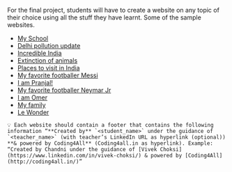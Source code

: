 For the final project, students will have to create a website on any topic of their choice using all the stuff they have learnt. Some of the sample websites.

- [My School](https://99aniket.github.io/)
- [Delhi pollution update](https://snehacoding.github.io/firstcoding/)
- [Incredible India](https://mohit9911.github.io/)
- [Extinction of animals](https://shravani-gunji.github.io/mysite/)
- [Places to visit in India](https://sonivraj82.github.io/)
- [My favorite footballer Messi](https://aakashkumar2006.github.io/)
- [I am Pranjal!](https://pranjalchavan777.github.io/)
- [My favorite footballer Neymar Jr](https://sanchitpandey2006.github.io/)
- [I am Omer](https://omerbalwari.github.io/)
- [My family](https://premlata19.github.io/)
- [Le Wonder](https://gangasagar-09.github.io/lewonder/index.html)

```💡 Each website should contain a footer that contains the following information “**Created by** `<student_name>` under the guidance of `<teacher_name>` (with teacher’s LinkedIn URL as hyperlink (optional)) **& powered by Coding4All** (Coding4all.in as hyperlink).
Example: “Created by Chandni under the guidance of [Vivek Choksi](https://www.linkedin.com/in/vivek-choksi/) & powered by [Coding4All](http://coding4all.in/)”```